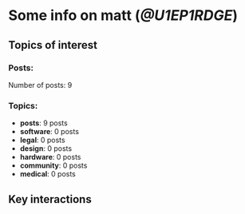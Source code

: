 # Some info on matt (_@U1EP1RDGE_)


## Topics of interest

### Posts: 

Number of posts: 9

### Topics:

* __posts__: 9 posts
* __software__: 0 posts
* __legal__: 0 posts
* __design__: 0 posts
* __hardware__: 0 posts
* __community__: 0 posts
* __medical__: 0 posts

## Key interactions 

